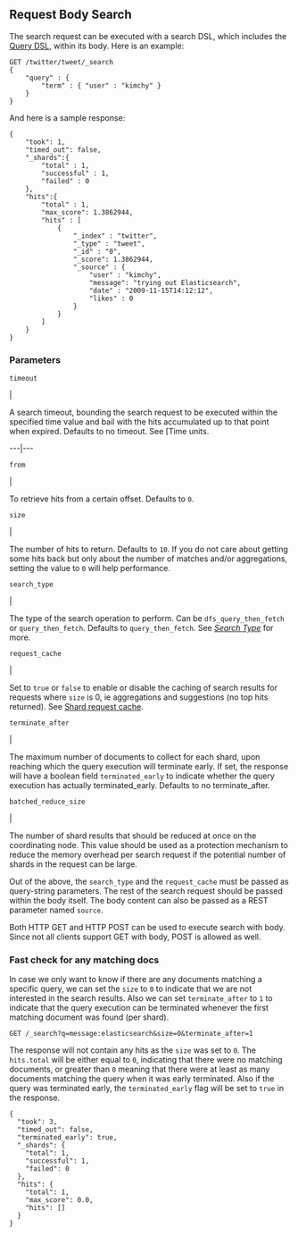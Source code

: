 ## Request Body Search

The search request can be executed with a search DSL, which includes the [Query DSL](query-dsl.html "Query DSL"), within its body. Here is an example:
    
    
    GET /twitter/tweet/_search
    {
        "query" : {
            "term" : { "user" : "kimchy" }
        }
    }

And here is a sample response:
    
    
    {
        "took": 1,
        "timed_out": false,
        "_shards":{
            "total" : 1,
            "successful" : 1,
            "failed" : 0
        },
        "hits":{
            "total" : 1,
            "max_score": 1.3862944,
            "hits" : [
                {
                    "_index" : "twitter",
                    "_type" : "tweet",
                    "_id" : "0",
                    "_score": 1.3862944,
                    "_source" : {
                        "user" : "kimchy",
                        "message": "trying out Elasticsearch",
                        "date" : "2009-11-15T14:12:12",
                        "likes" : 0
                    }
                }
            ]
        }
    }

### Parameters

`timeout`

| 

A search timeout, bounding the search request to be executed within the specified time value and bail with the hits accumulated up to that point when expired. Defaults to no timeout. See [Time units.   
  
---|---  
  
`from`

| 

To retrieve hits from a certain offset. Defaults to `0`.   
  
`size`

| 

The number of hits to return. Defaults to `10`. If you do not care about getting some hits back but only about the number of matches and/or aggregations, setting the value to `0` will help performance.   
  
`search_type`

| 

The type of the search operation to perform. Can be `dfs_query_then_fetch` or `query_then_fetch`. Defaults to `query_then_fetch`. See [_Search Type_](search-request-search-type.html "Search Type") for more.   
  
`request_cache`

| 

Set to `true` or `false` to enable or disable the caching of search results for requests where `size` is 0, ie aggregations and suggestions (no top hits returned). See [Shard request cache](shard-request-cache.html "Shard request cache").   
  
`terminate_after`

| 

The maximum number of documents to collect for each shard, upon reaching which the query execution will terminate early. If set, the response will have a boolean field `terminated_early` to indicate whether the query execution has actually terminated_early. Defaults to no terminate_after.   
  
`batched_reduce_size`

| 

The number of shard results that should be reduced at once on the coordinating node. This value should be used as a protection mechanism to reduce the memory overhead per search request if the potential number of shards in the request can be large.   
  
Out of the above, the `search_type` and the `request_cache` must be passed as query-string parameters. The rest of the search request should be passed within the body itself. The body content can also be passed as a REST parameter named `source`.

Both HTTP GET and HTTP POST can be used to execute search with body. Since not all clients support GET with body, POST is allowed as well.

### Fast check for any matching docs

In case we only want to know if there are any documents matching a specific query, we can set the `size` to `0` to indicate that we are not interested in the search results. Also we can set `terminate_after` to `1` to indicate that the query execution can be terminated whenever the first matching document was found (per shard).
    
    
    GET /_search?q=message:elasticsearch&size=0&terminate_after=1

The response will not contain any hits as the `size` was set to `0`. The `hits.total` will be either equal to `0`, indicating that there were no matching documents, or greater than `0` meaning that there were at least as many documents matching the query when it was early terminated. Also if the query was terminated early, the `terminated_early` flag will be set to `true` in the response.
    
    
    {
      "took": 3,
      "timed_out": false,
      "terminated_early": true,
      "_shards": {
        "total": 1,
        "successful": 1,
        "failed": 0
      },
      "hits": {
        "total": 1,
        "max_score": 0.0,
        "hits": []
      }
    }
